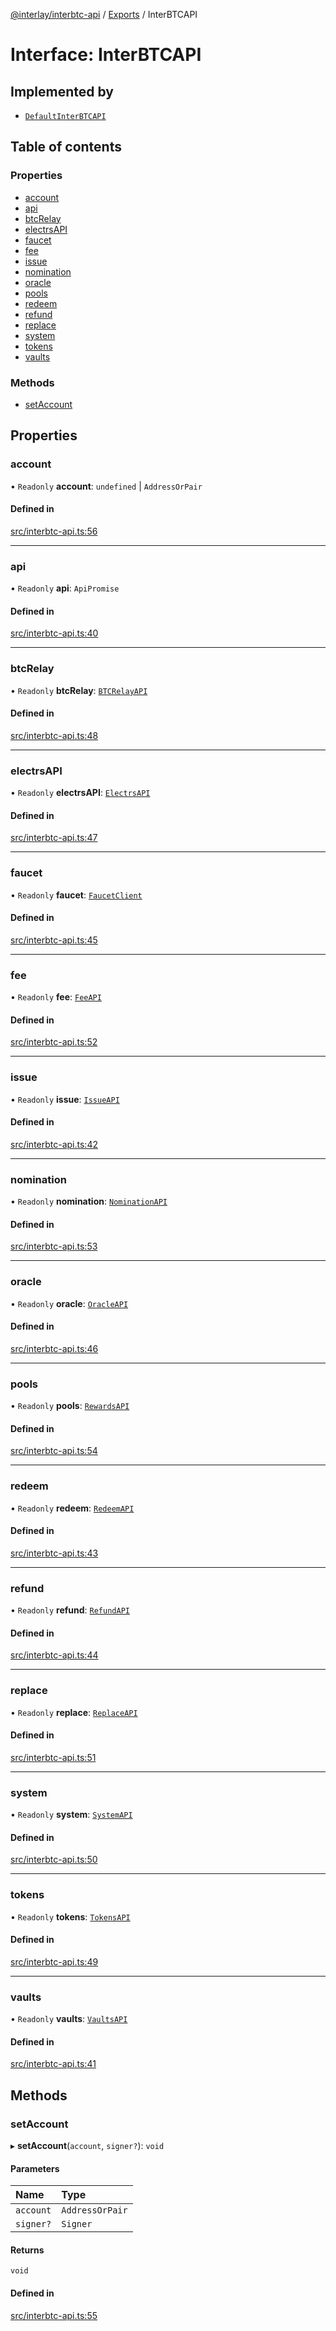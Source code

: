 [@interlay/interbtc-api](/README.md) / [Exports](/modules.md) / InterBTCAPI

# Interface: InterBTCAPI

## Implemented by

- [`DefaultInterBTCAPI`](/classes/DefaultInterBTCAPI.md)

## Table of contents

### Properties

- [account](/interfaces/InterBTCAPI.md#account)
- [api](/interfaces/InterBTCAPI.md#api)
- [btcRelay](/interfaces/InterBTCAPI.md#btcrelay)
- [electrsAPI](/interfaces/InterBTCAPI.md#electrsapi)
- [faucet](/interfaces/InterBTCAPI.md#faucet)
- [fee](/interfaces/InterBTCAPI.md#fee)
- [issue](/interfaces/InterBTCAPI.md#issue)
- [nomination](/interfaces/InterBTCAPI.md#nomination)
- [oracle](/interfaces/InterBTCAPI.md#oracle)
- [pools](/interfaces/InterBTCAPI.md#pools)
- [redeem](/interfaces/InterBTCAPI.md#redeem)
- [refund](/interfaces/InterBTCAPI.md#refund)
- [replace](/interfaces/InterBTCAPI.md#replace)
- [system](/interfaces/InterBTCAPI.md#system)
- [tokens](/interfaces/InterBTCAPI.md#tokens)
- [vaults](/interfaces/InterBTCAPI.md#vaults)

### Methods

- [setAccount](/interfaces/InterBTCAPI.md#setaccount)

## Properties

### account

• `Readonly` **account**: `undefined` \| `AddressOrPair`

#### Defined in

[src/interbtc-api.ts:56](https://github.com/interlay/interbtc-api/blob/3128908/src/interbtc-api.ts#L56)

___

### api

• `Readonly` **api**: `ApiPromise`

#### Defined in

[src/interbtc-api.ts:40](https://github.com/interlay/interbtc-api/blob/3128908/src/interbtc-api.ts#L40)

___

### btcRelay

• `Readonly` **btcRelay**: [`BTCRelayAPI`](/interfaces/BTCRelayAPI.md)

#### Defined in

[src/interbtc-api.ts:48](https://github.com/interlay/interbtc-api/blob/3128908/src/interbtc-api.ts#L48)

___

### electrsAPI

• `Readonly` **electrsAPI**: [`ElectrsAPI`](/interfaces/ElectrsAPI.md)

#### Defined in

[src/interbtc-api.ts:47](https://github.com/interlay/interbtc-api/blob/3128908/src/interbtc-api.ts#L47)

___

### faucet

• `Readonly` **faucet**: [`FaucetClient`](/classes/FaucetClient.md)

#### Defined in

[src/interbtc-api.ts:45](https://github.com/interlay/interbtc-api/blob/3128908/src/interbtc-api.ts#L45)

___

### fee

• `Readonly` **fee**: [`FeeAPI`](/interfaces/FeeAPI.md)

#### Defined in

[src/interbtc-api.ts:52](https://github.com/interlay/interbtc-api/blob/3128908/src/interbtc-api.ts#L52)

___

### issue

• `Readonly` **issue**: [`IssueAPI`](/interfaces/IssueAPI.md)

#### Defined in

[src/interbtc-api.ts:42](https://github.com/interlay/interbtc-api/blob/3128908/src/interbtc-api.ts#L42)

___

### nomination

• `Readonly` **nomination**: [`NominationAPI`](/interfaces/NominationAPI.md)

#### Defined in

[src/interbtc-api.ts:53](https://github.com/interlay/interbtc-api/blob/3128908/src/interbtc-api.ts#L53)

___

### oracle

• `Readonly` **oracle**: [`OracleAPI`](/interfaces/OracleAPI.md)

#### Defined in

[src/interbtc-api.ts:46](https://github.com/interlay/interbtc-api/blob/3128908/src/interbtc-api.ts#L46)

___

### pools

• `Readonly` **pools**: [`RewardsAPI`](/interfaces/RewardsAPI.md)

#### Defined in

[src/interbtc-api.ts:54](https://github.com/interlay/interbtc-api/blob/3128908/src/interbtc-api.ts#L54)

___

### redeem

• `Readonly` **redeem**: [`RedeemAPI`](/interfaces/RedeemAPI.md)

#### Defined in

[src/interbtc-api.ts:43](https://github.com/interlay/interbtc-api/blob/3128908/src/interbtc-api.ts#L43)

___

### refund

• `Readonly` **refund**: [`RefundAPI`](/interfaces/RefundAPI.md)

#### Defined in

[src/interbtc-api.ts:44](https://github.com/interlay/interbtc-api/blob/3128908/src/interbtc-api.ts#L44)

___

### replace

• `Readonly` **replace**: [`ReplaceAPI`](/interfaces/ReplaceAPI.md)

#### Defined in

[src/interbtc-api.ts:51](https://github.com/interlay/interbtc-api/blob/3128908/src/interbtc-api.ts#L51)

___

### system

• `Readonly` **system**: [`SystemAPI`](/interfaces/SystemAPI.md)

#### Defined in

[src/interbtc-api.ts:50](https://github.com/interlay/interbtc-api/blob/3128908/src/interbtc-api.ts#L50)

___

### tokens

• `Readonly` **tokens**: [`TokensAPI`](/interfaces/TokensAPI.md)

#### Defined in

[src/interbtc-api.ts:49](https://github.com/interlay/interbtc-api/blob/3128908/src/interbtc-api.ts#L49)

___

### vaults

• `Readonly` **vaults**: [`VaultsAPI`](/interfaces/VaultsAPI.md)

#### Defined in

[src/interbtc-api.ts:41](https://github.com/interlay/interbtc-api/blob/3128908/src/interbtc-api.ts#L41)

## Methods

### setAccount

▸ **setAccount**(`account`, `signer?`): `void`

#### Parameters

| Name | Type |
| :------ | :------ |
| `account` | `AddressOrPair` |
| `signer?` | `Signer` |

#### Returns

`void`

#### Defined in

[src/interbtc-api.ts:55](https://github.com/interlay/interbtc-api/blob/3128908/src/interbtc-api.ts#L55)
